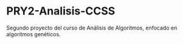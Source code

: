 # PRY2-Analisis-CCSS
Segundo proyecto del curso de Análisis de Algoritmos, enfocado en algoritmos genéticos.
